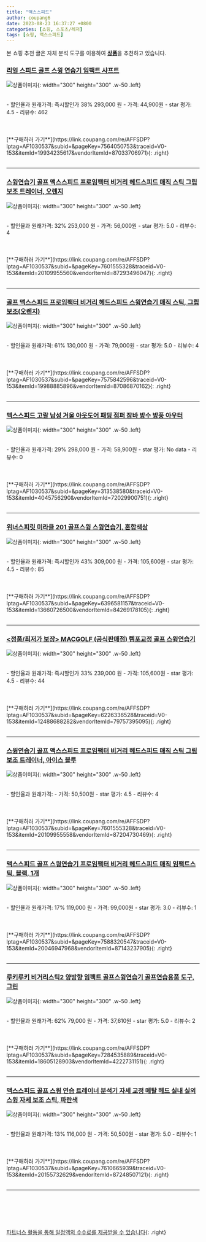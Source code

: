 ```yaml
---
title: "맥스스피드"
author: coupang6
date: 2023-08-23 16:37:27 +0800
categories: [쇼핑, 스포츠/레저]
tags: [쇼핑, 맥스스피드]
---
```


본 쇼핑 추천 글은 자체 분석 도구를 이용하여 [**상품**](https://link.coupang.com/a/bao1ui)을 추천하고 있습니다.

### [리얼 스피드 골프 스윙 연습기 임팩트 샤프트](https://link.coupang.com/re/AFFSDP?lptag=AF1030537&subid=&pageKey=7564050753&traceid=V0-153&itemId=19934235617&vendorItemId=87033706971)

![상품이미지](https://thumbnail10.coupangcdn.com/thumbnails/remote/230x230ex/image/vendor_inventory/949b/941670695ac0527a993dd76be5b3a4794071774bc7e73935eaa1f6a19d2a.jpg){: width="300" height="300" .w-50 .left}


<br>
- 할인율과 원래가격: 즉시할인가 38%  293,000   원
- 가격: 44,900원
- star 평가: 4.5
- 리뷰수: 462
<br>
<br>
<br>
<br>
[**구매하러 가기**](https://link.coupang.com/re/AFFSDP?lptag=AF1030537&subid=&pageKey=7564050753&traceid=V0-153&itemId=19934235617&vendorItemId=87033706971){: .right}
<br>
<br>

---

### [스윙연습기 골프 맥스스피드 프로임팩터 비거리 헤드스피드 매직 스틱 그립 보조 트레이너, 오렌지](https://link.coupang.com/re/AFFSDP?lptag=AF1030537&subid=&pageKey=7601555328&traceid=V0-153&itemId=20109955560&vendorItemId=87293496047)

![상품이미지](https://thumbnail10.coupangcdn.com/thumbnails/remote/230x230ex/image/vendor_inventory/ca3f/cb71b7ba1130676eb2a02d4827cd3ae60d06277c0f08aa7202a1084884c3.jpg){: width="300" height="300" .w-50 .left}


<br>
- 할인율과 원래가격: 32%  253,000   원
- 가격: 56,000원
- star 평가: 5.0
- 리뷰수: 4
<br>
<br>
<br>
<br>
[**구매하러 가기**](https://link.coupang.com/re/AFFSDP?lptag=AF1030537&subid=&pageKey=7601555328&traceid=V0-153&itemId=20109955560&vendorItemId=87293496047){: .right}
<br>
<br>

---

### [골프 맥스스피드 프로임팩터 비거리 헤드스피드 스윙연습기 매직 스틱, 그립보조(오렌지)](https://link.coupang.com/re/AFFSDP?lptag=AF1030537&subid=&pageKey=7575842596&traceid=V0-153&itemId=19988885896&vendorItemId=87086870162)

![상품이미지](https://thumbnail10.coupangcdn.com/thumbnails/remote/230x230ex/image/vendor_inventory/dfbe/753404b2272b686b3a4193065ef95900b5102c58cb10c00c78dbbd434def.jpg){: width="300" height="300" .w-50 .left}


<br>
- 할인율과 원래가격: 61%  130,000   원
- 가격: 79,000원
- star 평가: 5.0
- 리뷰수: 4
<br>
<br>
<br>
<br>
[**구매하러 가기**](https://link.coupang.com/re/AFFSDP?lptag=AF1030537&subid=&pageKey=7575842596&traceid=V0-153&itemId=19988885896&vendorItemId=87086870162){: .right}
<br>
<br>

---

### [맥스스피드 고랄 남성 겨울 아웃도어 패딩 점퍼 잠바 방수 방풍 아우터](https://link.coupang.com/re/AFFSDP?lptag=AF1030537&subid=&pageKey=313538580&traceid=V0-153&itemId=4045756290&vendorItemId=72029900751)

![상품이미지](https://thumbnail6.coupangcdn.com/thumbnails/remote/230x230ex/image/vendor_inventory/c000/99ceb12cdf007dbd4dfc200922a76e224bf95e2bba3fd9b02055d714e446.jpg){: width="300" height="300" .w-50 .left}


<br>
- 할인율과 원래가격: 29%  298,000   원
- 가격: 58,900원
- star 평가: No data
- 리뷰수: 0
<br>
<br>
<br>
<br>
[**구매하러 가기**](https://link.coupang.com/re/AFFSDP?lptag=AF1030537&subid=&pageKey=313538580&traceid=V0-153&itemId=4045756290&vendorItemId=72029900751){: .right}
<br>
<br>

---

### [위너스피릿 미라클 201 골프스윙 스윙연습기, 혼합색상](https://link.coupang.com/re/AFFSDP?lptag=AF1030537&subid=&pageKey=6396581157&traceid=V0-153&itemId=13660726500&vendorItemId=84269178105)

![상품이미지](https://thumbnail10.coupangcdn.com/thumbnails/remote/230x230ex/image/vendor_inventory/de7f/57bb3b65c33f139dee2c22a08c0e8a55e7902db5cb334787fca1e4f66208.png){: width="300" height="300" .w-50 .left}


<br>
- 할인율과 원래가격: 즉시할인가 43%  309,000   원
- 가격: 105,600원
- star 평가: 4.5
- 리뷰수: 85
<br>
<br>
<br>
<br>
[**구매하러 가기**](https://link.coupang.com/re/AFFSDP?lptag=AF1030537&subid=&pageKey=6396581157&traceid=V0-153&itemId=13660726500&vendorItemId=84269178105){: .right}
<br>
<br>

---

### [<정품/최저가 보장> MACGOLF (공식판매점) 템포교정 골프 스윙연습기](https://link.coupang.com/re/AFFSDP?lptag=AF1030537&subid=&pageKey=6226336528&traceid=V0-153&itemId=12488688282&vendorItemId=79757395095)

![상품이미지](https://thumbnail7.coupangcdn.com/thumbnails/remote/230x230ex/image/vendor_inventory/6e21/f242f1d75dac6de99d2dffae373555355cbed8c81a5509fed638a17b0f16.jpg){: width="300" height="300" .w-50 .left}


<br>
- 할인율과 원래가격: 즉시할인가 33%  239,000   원
- 가격: 105,600원
- star 평가: 4.5
- 리뷰수: 44
<br>
<br>
<br>
<br>
[**구매하러 가기**](https://link.coupang.com/re/AFFSDP?lptag=AF1030537&subid=&pageKey=6226336528&traceid=V0-153&itemId=12488688282&vendorItemId=79757395095){: .right}
<br>
<br>

---

### [스윙연습기 골프 맥스스피드 프로임팩터 비거리 헤드스피드 매직 스틱 그립 보조 트레이너, 아이스 블루](https://link.coupang.com/re/AFFSDP?lptag=AF1030537&subid=&pageKey=7601555328&traceid=V0-153&itemId=20109955558&vendorItemId=87204730469)

![상품이미지](https://thumbnail9.coupangcdn.com/thumbnails/remote/230x230ex/image/vendor_inventory/5613/853f7962ded7a6cafcf8fc384cdc66de129a32d9255ce1f54fe4c7e213e7.jpg){: width="300" height="300" .w-50 .left}


<br>
- 할인율과 원래가격: 
- 가격: 50,500원
- star 평가: 4.5
- 리뷰수: 4
<br>
<br>
<br>
<br>
[**구매하러 가기**](https://link.coupang.com/re/AFFSDP?lptag=AF1030537&subid=&pageKey=7601555328&traceid=V0-153&itemId=20109955558&vendorItemId=87204730469){: .right}
<br>
<br>

---

### [맥스스피드 골프 스윙연습기 프로임팩터 비거리 헤드스피드 매직 임팩트스틱, 블랙, 1개](https://link.coupang.com/re/AFFSDP?lptag=AF1030537&subid=&pageKey=7588320547&traceid=V0-153&itemId=20046947968&vendorItemId=87143237905)

![상품이미지](https://thumbnail9.coupangcdn.com/thumbnails/remote/230x230ex/image/vendor_inventory/b6da/36f51e0d04a90a3688d14f89473e85b97de1f394a6e750cb5d5a00053449.jpg){: width="300" height="300" .w-50 .left}


<br>
- 할인율과 원래가격: 17%  119,000   원
- 가격: 99,000원
- star 평가: 3.0
- 리뷰수: 1
<br>
<br>
<br>
<br>
[**구매하러 가기**](https://link.coupang.com/re/AFFSDP?lptag=AF1030537&subid=&pageKey=7588320547&traceid=V0-153&itemId=20046947968&vendorItemId=87143237905){: .right}
<br>
<br>

---

### [루키루키 비거리스틱2 양방향 임팩트 골프스윙연습기 골프연습용품 도구, 그린](https://link.coupang.com/re/AFFSDP?lptag=AF1030537&subid=&pageKey=7284535889&traceid=V0-153&itemId=18605128903&vendorItemId=4222731151)

![상품이미지](https://thumbnail6.coupangcdn.com/thumbnails/remote/230x230ex/image/vendor_inventory/7f20/9d61643e6cc51b9e00fe1c2dcc9f1f0164b3a1df3fd08120b7557dc96081.jpg){: width="300" height="300" .w-50 .left}


<br>
- 할인율과 원래가격: 62%  79,000   원
- 가격: 37,610원
- star 평가: 5.0
- 리뷰수: 2
<br>
<br>
<br>
<br>
[**구매하러 가기**](https://link.coupang.com/re/AFFSDP?lptag=AF1030537&subid=&pageKey=7284535889&traceid=V0-153&itemId=18605128903&vendorItemId=4222731151){: .right}
<br>
<br>

---

### [맥스스피드 골프 스윙 연습 트레이너 분석기 자세 교정 메탈 헤드 실내 실외 스윙 자세 보조 스틱, 파란색](https://link.coupang.com/re/AFFSDP?lptag=AF1030537&subid=&pageKey=7610665939&traceid=V0-153&itemId=20155732629&vendorItemId=87248507121)

![상품이미지](https://thumbnail9.coupangcdn.com/thumbnails/remote/230x230ex/image/vendor_inventory/2e09/6a3ae5d6898e7d645168d0dfd7d9246700e60f74ff4b8b7985adc0769430.png){: width="300" height="300" .w-50 .left}


<br>
- 할인율과 원래가격: 13%  116,000   원
- 가격: 50,500원
- star 평가: 5.0
- 리뷰수: 1
<br>
<br>
<br>
<br>
[**구매하러 가기**](https://link.coupang.com/re/AFFSDP?lptag=AF1030537&subid=&pageKey=7610665939&traceid=V0-153&itemId=20155732629&vendorItemId=87248507121){: .right}
<br>
<br>

---
<br><br><br><br><br> [파트너스 활동을 통해 일정액의 수수료를 제공받을 수 있습니다](https://link.coupang.com/a/bao1ui){: .right}